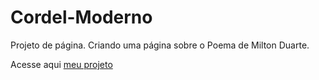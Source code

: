 # Cordel-Moderno
 Projeto de página. Criando uma página sobre o Poema de Milton Duarte.

<p>Acesse aqui <a href="https://matheusmiguelds.github.io/Cordel-Moderno">meu projeto</a></p>
